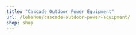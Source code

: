 ```yaml
---
title: "Cascade Outdoor Power Equipment"
url: /lebanon/cascade-outdoor-power-equipment/
shop: shop
---
```


